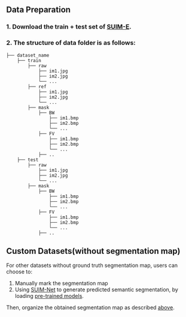 ## Data Preparation
### 1. Download the train + test set of [SUIM-E](https://drive.google.com/drive/folders/1gA3Ic7yOSbHd3w214-AgMI9UleAt4bRM?usp=sharing).

### 2. The structure of data folder is as follows:
```
├── dataset_name
    ├── train
        ├── raw
            ├── im1.jpg
            ├── im2.jpg
            └── ...
        ├── ref
            ├── im1.jpg
            ├── im2.jpg
            └── ...
        ├── mask
            ├── BW
                ├── im1.bmp
                ├── im2.bmp
                └── ...
            ├── FV
                ├── im1.bmp
                ├── im2.bmp
                └── ...
            ├── ..
    ├── test
        ├── raw
            ├── im1.jpg
            ├── im2.jpg
            └── ...
        ├── mask
            ├── BW
                ├── im1.bmp
                ├── im2.bmp
                └── ...
            ├── FV
                ├── im1.bmp
                ├── im2.bmp
                └── ...
            ├── ..

```

## Custom Datasets(without segmentation map)
For other datasets without ground truth segmentation map, users can choose to:
1. Manually mark the segmentation map
2. Using [SUIM-Net](https://github.com/xahidbuffon/SUIM) to generate predicted semantic segmentation, by loading [pre-trained models](https://drive.google.com/drive/folders/1aoluekvB_CzoaqGhLutwtJptIOBasl7i).

Then, organize the obtained segmentation map as described [above](#Data-Preparation).
